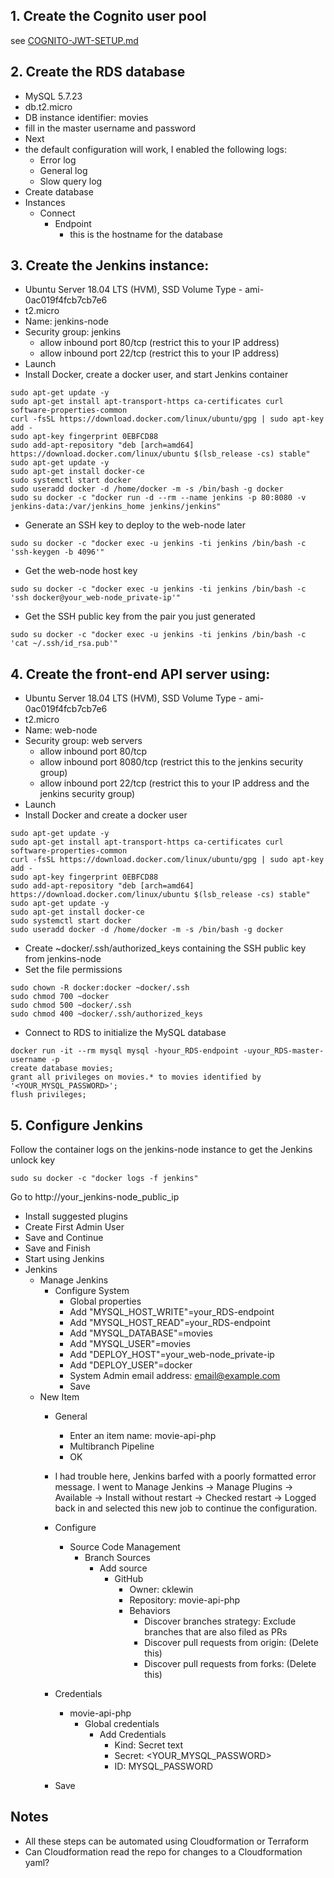 ## 1. Create the Cognito user pool
see [COGNITO-JWT-SETUP.md](COGNITO-JWT-SETUP.md)

## 2. Create the RDS database
- MySQL 5.7.23
- db.t2.micro
- DB instance identifier: movies
- fill in the master username and password
- Next
- the default configuration will work, I enabled the following logs: 
  - Error log
  - General log
  - Slow query log
- Create database
- Instances
  - Connect
    - Endpoint
      - this is the hostname for the database

## 3. Create the Jenkins instance:
- Ubuntu Server 18.04 LTS (HVM), SSD Volume Type - ami-0ac019f4fcb7cb7e6
- t2.micro
- Name: jenkins-node
- Security group: jenkins
  - allow inbound port 80/tcp (restrict this to your IP address)
  - allow inbound port 22/tcp (restrict this to your IP address)
- Launch
- Install Docker, create a docker user, and start Jenkins container
```
sudo apt-get update -y
sudo apt-get install apt-transport-https ca-certificates curl software-properties-common
curl -fsSL https://download.docker.com/linux/ubuntu/gpg | sudo apt-key add -
sudo apt-key fingerprint 0EBFCD88
sudo add-apt-repository "deb [arch=amd64] https://download.docker.com/linux/ubuntu $(lsb_release -cs) stable"
sudo apt-get update -y
sudo apt-get install docker-ce
sudo systemctl start docker
sudo useradd docker -d /home/docker -m -s /bin/bash -g docker
sudo su docker -c "docker run -d --rm --name jenkins -p 80:8080 -v jenkins-data:/var/jenkins_home jenkins/jenkins"
```
- Generate an SSH key to deploy to the web-node later
```
sudo su docker -c "docker exec -u jenkins -ti jenkins /bin/bash -c 'ssh-keygen -b 4096'"
```
- Get the web-node host key
```
sudo su docker -c "docker exec -u jenkins -ti jenkins /bin/bash -c 'ssh docker@your_web-node_private-ip'"
```
- Get the SSH public key from the pair you just generated
```
sudo su docker -c "docker exec -u jenkins -ti jenkins /bin/bash -c 'cat ~/.ssh/id_rsa.pub'"
```

## 4. Create the front-end API server using:
- Ubuntu Server 18.04 LTS (HVM), SSD Volume Type - ami-0ac019f4fcb7cb7e6
- t2.micro
- Name: web-node
- Security group: web servers
  - allow inbound port 80/tcp
  - allow inbound port 8080/tcp (restrict this to the jenkins security group)
  - allow inbound port 22/tcp (restrict this to your IP address and the jenkins security group)
- Launch
- Install Docker and create a docker user
```
sudo apt-get update -y
sudo apt-get install apt-transport-https ca-certificates curl software-properties-common
curl -fsSL https://download.docker.com/linux/ubuntu/gpg | sudo apt-key add -
sudo apt-key fingerprint 0EBFCD88
sudo add-apt-repository "deb [arch=amd64] https://download.docker.com/linux/ubuntu $(lsb_release -cs) stable"
sudo apt-get update -y
sudo apt-get install docker-ce
sudo systemctl start docker
sudo useradd docker -d /home/docker -m -s /bin/bash -g docker
```
- Create ~docker/.ssh/authorized_keys containing the SSH public key from jenkins-node
- Set the file permissions
```
sudo chown -R docker:docker ~docker/.ssh
sudo chmod 700 ~docker
sudo chmod 500 ~docker/.ssh
sudo chmod 400 ~docker/.ssh/authorized_keys
```
- Connect to RDS to initialize the MySQL database
```
docker run -it --rm mysql mysql -hyour_RDS-endpoint -uyour_RDS-master-username -p
create database movies;
grant all privileges on movies.* to movies identified by '<YOUR_MYSQL_PASSWORD>';
flush privileges;
```

## 5. Configure Jenkins 
Follow the container logs on the jenkins-node instance to get the Jenkins unlock key
```
sudo su docker -c "docker logs -f jenkins"
```

Go to http://your_jenkins-node_public_ip
- Install suggested plugins
- Create First Admin User
- Save and Continue
- Save and Finish
- Start using Jenkins
- Jenkins
  - Manage Jenkins
    - Configure System
      - Global properties
       - Add "MYSQL_HOST_WRITE"=your_RDS-endpoint
       - Add "MYSQL_HOST_READ"=your_RDS-endpoint
       - Add "MYSQL_DATABASE"=movies
       - Add "MYSQL_USER"=movies
       - Add "DEPLOY_HOST"=your_web-node_private-ip
       - Add "DEPLOY_USER"=docker
      - System Admin email address: email@example.com
      - Save
  - New Item
    - General
      - Enter an item name: movie-api-php
      - Multibranch Pipeline
      - OK
    - I had trouble here, Jenkins barfed with a poorly formatted error message. I went to Manage Jenkins -> Manage Plugins -> Available -> Install without restart -> Checked restart -> Logged back in and selected this new job to continue the configuration.
    - Configure
      - Source Code Management
        - Branch Sources
          - Add source
            - GitHub
              - Owner: cklewin
              - Repository: movie-api-php
              - Behaviors
                - Discover branches strategy: Exclude branches that are also filed as PRs
                - Discover pull requests from origin: (Delete this)
                - Discover pull requests from forks: (Delete this)
    - Credentials
      - movie-api-php
        - Global credentials
          - Add Credentials
            - Kind: Secret text
            - Secret: <YOUR_MYSQL_PASSWORD>
            - ID: MYSQL_PASSWORD

    - Save

## Notes
- All these steps can be automated using Cloudformation or Terraform
- Can Cloudformation read the repo for changes to a Cloudformation yaml?
